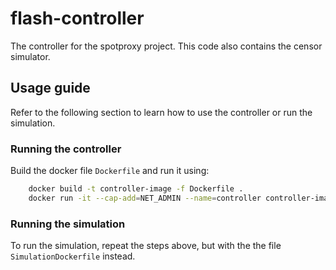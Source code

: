 # flash-controller

The controller for the spotproxy project. This code also contains the censor simulator.

## Usage guide

Refer to the following section to learn how to use the controller or run the simulation.

### Running the controller

Build the docker file ```Dockerfile``` and run it using:

```sh
    docker build -t controller-image -f Dockerfile .
    docker run -it --cap-add=NET_ADMIN --name=controller controller-image
```

### Running the simulation

To run the simulation, repeat the steps above, but with the the file ```SimulationDockerfile``` instead.

